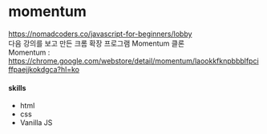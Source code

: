 # momentum
https://nomadcoders.co/javascript-for-beginners/lobby  
다음 강의를 보고 만든 크롬 확장 프로그램 Momentum 클론  
Momentum : https://chrome.google.com/webstore/detail/momentum/laookkfknpbbblfpciffpaejjkokdgca?hl=ko

#### skills
- html
- css
- Vanilla JS
